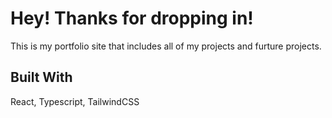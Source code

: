 # Hey! Thanks for dropping in!

This is my portfolio site that includes all of my projects and furture projects.

## Built With

React, Typescript, TailwindCSS
